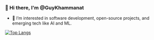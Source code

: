 ### 👋 Hi there, I'm @GuyKhammanat

- 👀 I’m interested in software development, open-source projects, and emerging tech like AI and ML.

[![Top Langs](https://github-readme-stats-git-masterrstaa-rickstaa.vercel.app/api/top-langs/?username=Guy-Khammant)](https://github.com/Guy-Khammant/github-readme-stats)
 

